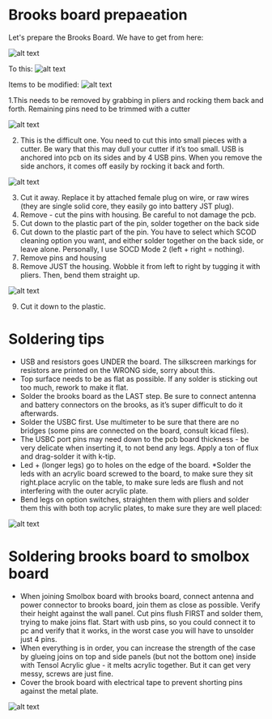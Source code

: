 # Brooks board prepaeation

Let's prepare the Brooks Board. We have to get from here:

![alt text](prepare_assets/image8.jpg "Brooks board")

To this:
![alt text](prepare_assets/image4.jpg "No headers")

Items to be modified:
![alt text](prepare_assets/image9.png "List of parts to be changed")

1.This needs to be removed by grabbing in pliers and rocking them back and forth. Remaining pins need to be trimmed with a cutter

![alt text](prepare_assets/image2.jpg "Removed usb port")

2. This is the difficult one. You need to cut this into small pieces with a cutter. Be wary that this may dull your cutter if it’s too small. USB is anchored into pcb on its sides and by 4 USB pins. When you remove the side anchors, it comes off easily by rocking it back and forth.

![alt text](prepare_assets/image5.jpg "Removed port")

3. Cut it away. Replace it by attached female plug on wire, or raw wires (they are single solid core, they easily go into battery JST plug).
4. Remove - cut the pins with housing. Be careful to not damage the pcb.
5. Cut down to the plastic part of the pin, solder together on the back side
6.  Cut down to the plastic part of the pin. You have to select which SCOD cleaning option you want, and either solder together on the back side, or leave alone. Personally, I use SOCD Mode 2 (left + right = nothing).
7. Remove pins and housing
8. Remove JUST the housing. Wobble it from left to right by tugging it with pliers. Then, bend them straight up.

![alt text](prepare_assets/image1.jpg "Led pins")

9. Cut it down to the plastic.

# Soldering tips
* USB and resistors goes UNDER the board. The silkscreen markings for resistors are printed on the WRONG side, sorry about this.
* Top surface needs to be as flat as possible. If any solder is sticking out too much, rework to make it flat.
* Solder the brooks board as the LAST step. Be sure to connect antenna and battery connectors on the brooks, as it’s super difficult to do it afterwards.
* Solder the USBC first. Use multimeter to be sure that there are no bridges (some pins are connected on the board, consult kicad files).
* The USBC port pins may need down to the pcb board thickness - be very delicate when inserting it, to not bend any legs. Apply a ton of flux and drag-solder it with k-tip.
* Led + (longer legs) go to holes on the edge of the board. 
*Solder the leds with an acrylic board screwed to the board, to make sure they sit right.place acrylic on the table, to make sure leds are flush and not interfering with the outer acrylic plate.
* Bend legs on option switches, straighten them with pliers and solder them this with both top acrylic plates, to make sure they are well placed:

![alt text](prepare_assets/image3.jpg "Tactile switches")

# Soldering brooks board to smolbox board

* When joining Smolbox board with brooks board, connect antenna and power connector to brooks board, join them as close as possible. Verify their height against the wall panel. Cut pins flush FIRST and solder them, trying to make joins flat. Start with usb pins, so you could connect it to pc and verify that it works, in the worst case you will have to unsolder just 4 pins.
* When everything is in order, you can increase the strength of the case by glueing joins on top and side panels (but not the bottom one) inside with Tensol Acrylic glue - it melts acrylic together. But it can get very messy, screws are just fine.
* Cover the brook board with electrical tape to prevent shorting pins against the metal plate.

![alt text](prepare_assets/image7.png "Tape")
